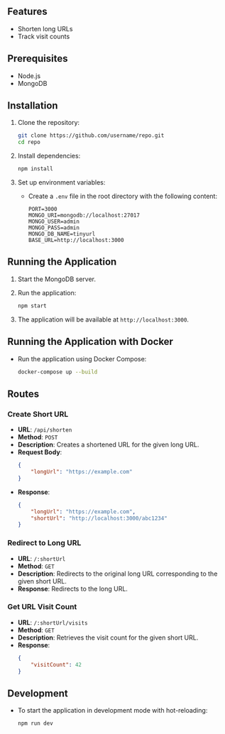 ## Features

- Shorten long URLs
- Track visit counts

## Prerequisites

- Node.js
- MongoDB

## Installation

1. Clone the repository:
    ```sh
    git clone https://github.com/username/repo.git
    cd repo
    ```

2. Install dependencies:
    ```sh
    npm install
    ```

3. Set up environment variables:
    - Create a `.env` file in the root directory with the following content:
        ```dotenv
        PORT=3000
        MONGO_URI=mongodb://localhost:27017
        MONGO_USER=admin
        MONGO_PASS=admin
        MONGO_DB_NAME=tinyurl
        BASE_URL=http://localhost:3000
        ```

## Running the Application

1. Start the MongoDB server.

2. Run the application:
    ```sh
    npm start
    ```

3. The application will be available at `http://localhost:3000`.

## Running the Application with Docker
- Run the application using Docker Compose:
    ```sh
    docker-compose up --build
    ```

## Routes

### Create Short URL

- **URL**: `/api/shorten`
- **Method**: `POST`
- **Description**: Creates a shortened URL for the given long URL.
- **Request Body**:
    ```json
    {
        "longUrl": "https://example.com"
    }
    ```
- **Response**:
    ```json
    {
        "longUrl": "https://example.com",
        "shortUrl": "http://localhost:3000/abc1234"
    }
    ```

### Redirect to Long URL

- **URL**: `/:shortUrl`
- **Method**: `GET`
- **Description**: Redirects to the original long URL corresponding to the given short URL.
- **Response**: Redirects to the long URL.

### Get URL Visit Count

- **URL**: `/:shortUrl/visits`
- **Method**: `GET`
- **Description**: Retrieves the visit count for the given short URL.
- **Response**:
    ```json
    {
        "visitCount": 42
    }
    ```

## Development

- To start the application in development mode with hot-reloading:
    ```sh
    npm run dev
    ```
